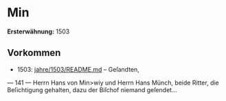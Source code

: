 # Min

**Ersterwähnung:** 1503

## Vorkommen
- 1503: [jahre/1503/README.md](../jahre/1503/README.md) – Geſandten,


— 141 —
Herrn Hans von Min>wiy und Herrn Hans Münch,
beide Ritter, die Beſichtigung gehalten, dazu der Biſchof
niemand geſendet...
